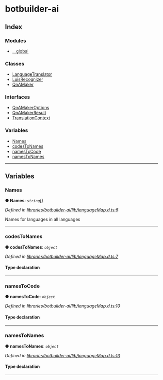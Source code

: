 


#  botbuilder-ai


## Index

### Modules

* [__global](modules/botbuilder_ai.__global.md)


### Classes

* [LanguageTranslator](classes/botbuilder_ai.languagetranslator.md)
* [LuisRecognizer](classes/botbuilder_ai.luisrecognizer.md)
* [QnAMaker](classes/botbuilder_ai.qnamaker.md)


### Interfaces

* [QnAMakerOptions](interfaces/botbuilder_ai.qnamakeroptions.md)
* [QnAMakerResult](interfaces/botbuilder_ai.qnamakerresult.md)
* [TranslationContext](interfaces/botbuilder_ai.translationcontext.md)


### Variables

* [Names](#names)
* [codesToNames](#codestonames)
* [namesToCode](#namestocode)
* [namesToNames](#namestonames)



---
## Variables
<a id="names"></a>

###  Names

**●  Names**:  *`string`[]* 

*Defined in [libraries/botbuilder-ai/lib/languageMap.d.ts:6](https://github.com/Microsoft/botbuilder-js/blob/a28edbb/libraries/botbuilder-ai/lib/languageMap.d.ts#L6)*



Names for languages in all languages




___

<a id="codestonames"></a>

###  codesToNames

**●  codesToNames**:  *`object`* 

*Defined in [libraries/botbuilder-ai/lib/languageMap.d.ts:7](https://github.com/Microsoft/botbuilder-js/blob/a28edbb/libraries/botbuilder-ai/lib/languageMap.d.ts#L7)*


#### Type declaration


[key: `string`]: `string`






___

<a id="namestocode"></a>

###  namesToCode

**●  namesToCode**:  *`object`* 

*Defined in [libraries/botbuilder-ai/lib/languageMap.d.ts:10](https://github.com/Microsoft/botbuilder-js/blob/a28edbb/libraries/botbuilder-ai/lib/languageMap.d.ts#L10)*


#### Type declaration


[key: `string`]: `string`






___

<a id="namestonames"></a>

###  namesToNames

**●  namesToNames**:  *`object`* 

*Defined in [libraries/botbuilder-ai/lib/languageMap.d.ts:13](https://github.com/Microsoft/botbuilder-js/blob/a28edbb/libraries/botbuilder-ai/lib/languageMap.d.ts#L13)*


#### Type declaration


[key: `string`]: `string`[]






___


